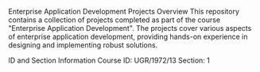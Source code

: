 
Enterprise Application Development Projects
Overview
This repository contains a collection of projects completed as part of the course "Enterprise Application Development". The projects cover various aspects of enterprise application development, providing hands-on experience in designing and implementing robust solutions.

ID and Section Information
Course ID: UGR/1972/13
Section: 1
